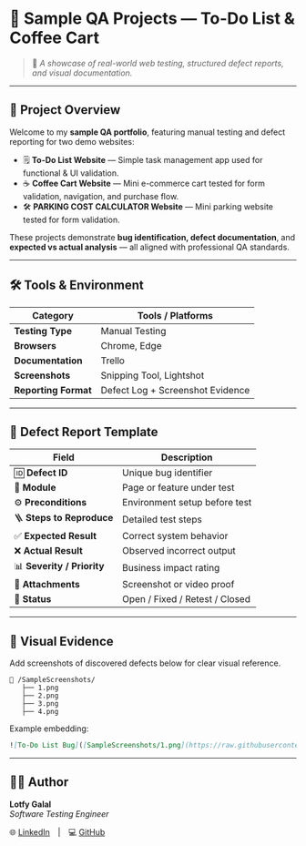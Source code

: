 # 🌟 Sample QA Projects — To-Do List & Coffee Cart

> 🎯 *A showcase of real-world web testing, structured defect reports, and visual documentation.*

---

## 🧩 Project Overview

Welcome to my **sample QA portfolio**, featuring manual testing and defect reporting for two demo websites:

- 🗒 **To-Do List Website** — Simple task management app used for functional & UI validation.  
- ☕ **Coffee Cart Website** — Mini e-commerce cart tested for form validation, navigation, and purchase flow.
- 🛠️ **PARKING COST CALCULATOR Website** — Mini parking website tested for form validation.

These projects demonstrate **bug identification, defect documentation**, and **expected vs actual analysis** — all aligned with professional QA standards.

---

## 🛠️ Tools & Environment

| Category | Tools / Platforms |
|-----------|------------------|
| **Testing Type** | Manual Testing |
| **Browsers** | Chrome, Edge |
| **Documentation** | Trello   |
| **Screenshots** | Snipping Tool, Lightshot |
| **Reporting Format** | Defect Log + Screenshot Evidence |

---

## 🧾 Defect Report Template

| Field | Description |
|--------|-------------|
| 🆔 **Defect ID** | Unique bug identifier |
| 🧭 **Module** | Page or feature under test |
| ⚙️ **Preconditions** | Environment setup before test |
| 🪜 **Steps to Reproduce** | Detailed test steps |
| ✅ **Expected Result** | Correct system behavior |
| ❌ **Actual Result** | Observed incorrect output |
| 📊 **Severity / Priority** | Business impact rating |
| 📎 **Attachments** | Screenshot or video proof |
| 🔁 **Status** | Open / Fixed / Retest / Closed |

---

## 📸 Visual Evidence

Add screenshots of discovered defects below for clear visual reference.

```
📂 /SampleScreenshots/
   ├── 1.png
   ├── 2.png
   ├── 3.png
   ├── 4.png
```
Example embedding:
```markdown
![To-Do List Bug]([SampleScreenshots/1.png](https://raw.githubusercontent.com/lotfygalal/Sample-Defect-Reports/refs/heads/main/SampleScreenshots/1.png)

```

---

## 👨‍💻 Author

**Lotfy Galal**  
*Software Testing Engineer*  

🌐 [LinkedIn](http://www.linkedin.com/in/lotfy-gal-b8136015a) | 💻 [GitHub](https://github.com/lotfygalal)
